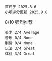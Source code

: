 	首评于 2025.8.6
	小项评分更新 2025.9.8

8/10 强烈推荐

```
美术 2/4 Average
音乐 0/4 None
剧情 0/4 None
玩法 3/4 Great
体验 3/4 Great
```

